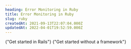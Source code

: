 ```yaml
---
heading: Error Monitoring in Ruby
title: Error Monitoring in Ruby
slug: ruby
createdAt: 2021-09-13T22:07:04.000Z
updatedAt: 2022-04-01T19:52:59.000Z
---
```



<MissingFrameworkCopy/>

<DocsCardGroup>
    <DocsCard title="Rails" href="../ruby/rails">
        {"Get started in Rails"}
    </DocsCard>
    <DocsCard title="Other" href="../ruby/other">
        {"Get started without a framework"}
    </DocsCard>
</DocsCardGroup>
